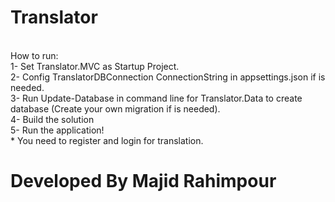 # Translator
<br/>
How to run:<br/>
1- Set Translator.MVC as Startup Project.<br/>
2- Config TranslatorDBConnection ConnectionString in appsettings.json if is needed.<br/>
3- Run Update-Database in command line for Translator.Data to create database (Create your own migration if is needed).<br/>
4- Build the solution <br/>
5- Run the application!<br/>
* You need to register and login for translation.

# Developed By Majid Rahimpour
